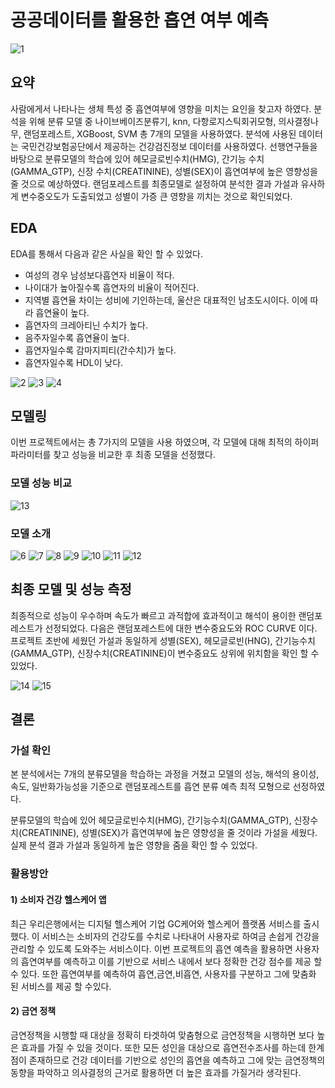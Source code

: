 # 공공데이터를 활용한 흡연 여부 예측
![1](https://github.com/dongwan97/Smoking-Prediction-Model/assets/122766043/8a5047de-ed2d-4dec-9841-7c90d04e39f1)

## 요약
사람에게서 나타나는 생체 특성 중 흡연여부에 영향을 미치는 요인을 찾고자 하였다. 분석을 위해 분류 모델 중 나이브베이즈분류기, knn, 다항로지스틱회귀모형, 의사결정나무, 랜덤포레스트, XGBoost, SVM 총 7개의 모델을 사용하였다. 분석에 사용된 데이터는 국민건강보험공단에서 제공하는 건강검진정보 데이터를 사용하였다. 선행연구들을 바탕으로 분류모델의 학습에 있어 헤모글로빈수치(HMG), 간기능 수치(GAMMA_GTP), 신장 수치(CREATININE), 성별(SEX)이 흡연여부에 높은 영향성을 줄 것으로 예상하였다. 랜덤포레스트를 최종모델로 설정하여 분석한 결과 가설과 유사하게 변수중오도가 도출되었고 성별이 가증 큰 영향을 끼치는 것으로 확인되었다. 


## EDA
EDA를 통해서 다음과 같은 사실을 확인 할 수 있었다. 

- 여성의 경우 남성보다흡연자 비율이 적다.
- 나이대가 높아질수록 흡연자의 비율이 적어진다.
- 지역별 흡연율 차이는 성비에 기인하는데, 울산은 대표적인 남초도시이다. 이에 따라 흡연율이 높다. 
- 흡연자의 크레아티닌 수치가 높다.
- 음주자일수록 흡연율이 높다.
- 흡연자일수록 감마지피티(간수치)가 높다.
- 흡연자일수록 HDL이 낮다.

![2](https://github.com/dongwan97/Smoking-Prediction-Model/assets/122766043/243c4e68-d490-4ae9-88fd-cd15a9ea65ea)
![3](https://github.com/dongwan97/Smoking-Prediction-Model/assets/122766043/feb55ed9-e131-4a94-9cee-9cbe082ed100)
![4](https://github.com/dongwan97/Smoking-Prediction-Model/assets/122766043/764c861b-1d5f-4799-840f-13c6169cbfe1)

## 모델링
이번 프로젝트에서는 총 7가지의 모델을 사용 하였으며, 각 모델에 대해 최적의 하이퍼파라미터를 찾고 성능을 비교한 후 최종 모델을 선정했다. 

### 모델 성능 비교
![13](https://github.com/dongwan97/Smoking-Prediction-Model/assets/122766043/dffa2ea8-62a6-49c9-9419-b77f368d859a)

### 모델 소개
![6](https://github.com/dongwan97/Smoking-Prediction-Model/assets/122766043/df60c1af-076b-4e46-8d67-490f3ee03559)
![7](https://github.com/dongwan97/Smoking-Prediction-Model/assets/122766043/935e9f40-0929-460c-98f9-ed9e16f0e8f2)
![8](https://github.com/dongwan97/Smoking-Prediction-Model/assets/122766043/a3575e1e-3fa2-4fee-8d63-89a02a3c4ee1)
![9](https://github.com/dongwan97/Smoking-Prediction-Model/assets/122766043/4d89111e-b3a5-4dc8-a733-eb1b35c87a57)
![10](https://github.com/dongwan97/Smoking-Prediction-Model/assets/122766043/6dcaa77c-5467-4ac1-af73-6db0a25ffcc7)
![11](https://github.com/dongwan97/Smoking-Prediction-Model/assets/122766043/1ce4b770-95ce-40c2-bb1f-98f87a302567)
![12](https://github.com/dongwan97/Smoking-Prediction-Model/assets/122766043/986fcbb1-1362-4225-a93e-4554964e2dff)

## 최종 모델 및 성능 측정 
최종적으로 성능이 우수하며 속도가 빠르고 과적합에 효과적이고 해석이 용이한 랜덤포레스트가 선정되었다. 다음은 랜덤포레스트에 대한 변수중요도와 ROC CURVE 이다. 프로젝트 초반에 세웠던 가설과 동일하게 성별(SEX), 헤모글로빈(HNG), 간기능수치(GAMMA_GTP), 신장수치(CREATININE)이 변수중요도 상위에 위치함을 확인 할 수 있었다. 

![14](https://github.com/dongwan97/Smoking-Prediction-Model/assets/122766043/204c5be8-3c4d-4f03-8581-a21e5455eabc)
![15](https://github.com/dongwan97/Smoking-Prediction-Model/assets/122766043/a45dd32b-498b-4fd6-82a1-b402b3f39ea5)

## 결론
### 가설 확인
본 분석에서는 7개의 분류모델을 학습하는 과정을 거쳤고 모델의 성능, 해석의 용이성, 속도, 일반화가능성을 기준으로 랜덤포레스트를 흡연 분류 예측 최적 모형으로 선정하였다. 

분류모델의 학습에 있어 헤모글로빈수치(HMG), 간기능수치(GAMMA_GTP), 신장수치(CREATININE), 성별(SEX)가 흡연여부에 높은 영향성을 줄 것이라 가설을 세웠다. 실제 분석 결과 가설과 동일하게 높은 영향을 줌을 확인 할 수 있었다. 

### 활용방안
#### 1) 소비자 건강 헬스케어 앱
최근 우리은행에서는 디지털 헬스케어 기업 GC케어와 헬스케어 플랫폼 서비스를 출시했다. 이 서비스는 소비자의 건강도를 수치로 나타내어 사용자로 하여금 손쉽게 건강을 관리할 수 있도록 도와주는 서비스이다. 이번 프로젝트의 흡연 예측을 활용하면 사용자의 흡연여부를 예측하고 이를 기반으로 서비스 내에서 보다 정확한 건강 점수를 제공 할 수 있다. 또한 흡연여부를 예측하여 흡연,금연,비흡연, 사용자를 구분하고 그에 맞춤화 된 서비스를 제공 할 수있다.

#### 2) 금연 정책
금연정책을 시행할 때 대상을 정확히 타겟하여 맞춤형으로 금연정책을 시행하면 보다 높은 효과를 가질 수 있을 것이다. 또한 모든 성인을 대상으로 흡연전수조사를 하는데 한계점이 존재하므로 건강 데이터를 기반으로 성인의 흡연을 예측하고 그에 맞는 금연정책의 동향을 파악하고 의사결정의 근거로 활용하면 더 높은 효과를 가질거라 생각된다. 
